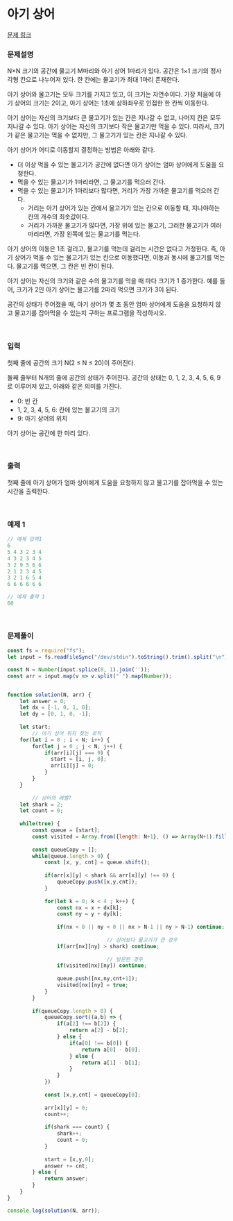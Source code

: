 # 아기 상어

[문제 링크](https://www.acmicpc.net/problem/16236)

### 문제설명

N×N 크기의 공간에 물고기 M마리와 아기 상어 1마리가 있다. 공간은 1×1 크기의 정사각형 칸으로 나누어져 있다. 한 칸에는 물고기가 최대 1마리 존재한다.

아기 상어와 물고기는 모두 크기를 가지고 있고, 이 크기는 자연수이다. 가장 처음에 아기 상어의 크기는 2이고, 아기 상어는 1초에 상하좌우로 인접한 한 칸씩 이동한다.

아기 상어는 자신의 크기보다 큰 물고기가 있는 칸은 지나갈 수 없고, 나머지 칸은 모두 지나갈 수 있다. 아기 상어는 자신의 크기보다 작은 물고기만 먹을 수 있다. 따라서, 크기가 같은 물고기는 먹을 수 없지만, 그 물고기가 있는 칸은 지나갈 수 있다.

아기 상어가 어디로 이동할지 결정하는 방법은 아래와 같다.

- 더 이상 먹을 수 있는 물고기가 공간에 없다면 아기 상어는 엄마 상어에게 도움을 요청한다.
- 먹을 수 있는 물고기가 1마리라면, 그 물고기를 먹으러 간다.
- 먹을 수 있는 물고기가 1마리보다 많다면, 거리가 가장 가까운 물고기를 먹으러 간다.
    - 거리는 아기 상어가 있는 칸에서 물고기가 있는 칸으로 이동할 때, 지나야하는 칸의 개수의 최솟값이다.
    - 거리가 가까운 물고기가 많다면, 가장 위에 있는 물고기, 그러한 물고기가 여러마리라면, 가장 왼쪽에 있는 물고기를 먹는다.

아기 상어의 이동은 1초 걸리고, 물고기를 먹는데 걸리는 시간은 없다고 가정한다. 즉, 아기 상어가 먹을 수 있는 물고기가 있는 칸으로 이동했다면, 이동과 동시에 물고기를 먹는다. 물고기를 먹으면, 그 칸은 빈 칸이 된다.

아기 상어는 자신의 크기와 같은 수의 물고기를 먹을 때 마다 크기가 1 증가한다. 예를 들어, 크기가 2인 아기 상어는 물고기를 2마리 먹으면 크기가 3이 된다.

공간의 상태가 주어졌을 때, 아기 상어가 몇 초 동안 엄마 상어에게 도움을 요청하지 않고 물고기를 잡아먹을 수 있는지 구하는 프로그램을 작성하시오.

<br>

### 입력

첫째 줄에 공간의 크기 N(2 ≤ N ≤ 20)이 주어진다.

둘째 줄부터 N개의 줄에 공간의 상태가 주어진다. 공간의 상태는 0, 1, 2, 3, 4, 5, 6, 9로 이루어져 있고, 아래와 같은 의미를 가진다.

- 0: 빈 칸
- 1, 2, 3, 4, 5, 6: 칸에 있는 물고기의 크기
- 9: 아기 상어의 위치

아기 상어는 공간에 한 마리 있다.

<br>

### 출력

첫째 줄에 아기 상어가 엄마 상어에게 도움을 요청하지 않고 물고기를 잡아먹을 수 있는 시간을 출력한다.

<br>

### 예제 1

```jsx
// 예제 입력1
6
5 4 3 2 3 4
4 3 2 3 4 5
3 2 9 5 6 6
2 1 2 3 4 5
3 2 1 6 5 4
6 6 6 6 6 6

// 예제 출력 1
60
```

<br>

### 문제풀이
```js
const fs = require("fs");
let input = fs.readFileSync("/dev/stdin").toString().trim().split("\n");

const N = Number(input.splice(0, 1).join(''));
const arr = input.map(v => v.split(" ").map(Number));


function solution(N, arr) {
    let answer = 0;
    let dx = [-1, 0, 1, 0];
    let dy = [0, 1, 0, -1];
    
    let start;
		// 아기 상어 위치 찾는 로직
    for(let i = 0 ; i < N; i++) {
        for(let j = 0 ; j < N; j++) {
            if(arr[i][j] === 9) {
              start = [i, j, 0];
              arr[i][j] = 0;
            }
        }
    }
    
		// 상어의 레벨?
    let shark = 2; 
    let count = 0;
    
    while(true) {
        const queue = [start];
        const visited = Array.from({length: N+1}, () => Array(N+1).fill(false));
        
        const queueCopy = [];
        while(queue.length > 0) {
            const [x, y, cnt] = queue.shift();
        
            if(arr[x][y] < shark && arr[x][y] !== 0) {
                queueCopy.push([x,y,cnt]);
            }
            
            for(let k = 0; k < 4 ; k++) {
                const nx = x + dx[k];
                const ny = y + dy[k];
                
                if(nx < 0 || ny < 0 || nx > N-1 || ny > N-1) continue;
                
								// 상어보다 물고기가 큰 경우
                if(arr[nx][ny] > shark) continue;
                
								// 방문한 경우
                if(visited[nx][ny]) continue;
                
                queue.push([nx,ny,cnt+1]);
                visited[nx][ny] = true;
            }
        }
        
        if(queueCopy.length > 0) {
            queueCopy.sort((a,b) => {
                if(a[2] !== b[2]) {
                    return a[2] - b[2];
                } else {
                    if(a[0] !== b[0]) {
                        return a[0] - b[0];
                    } else {
                        return a[1] - b[1];
                    }
                }
            })
            
            const [x,y,cnt] = queueCopy[0];
            
            arr[x][y] = 0;
            count++;
            
            if(shark === count) {
                shark++;
                count = 0;
            }
            
            start = [x,y,0];
            answer += cnt;
        } else {
            return answer;
        }
    }
}

console.log(solution(N, arr));
```